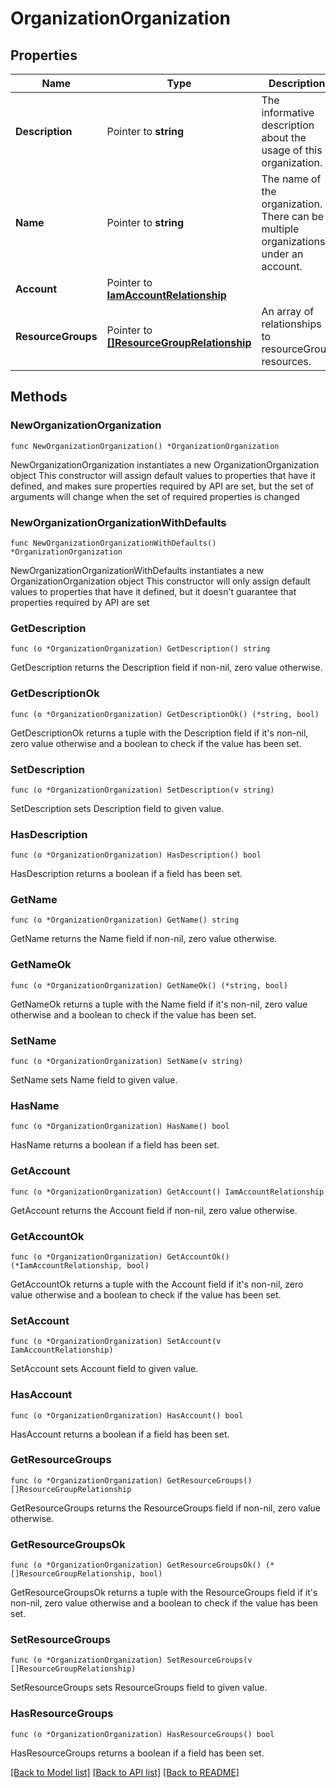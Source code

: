 # OrganizationOrganization

## Properties

Name | Type | Description | Notes
------------ | ------------- | ------------- | -------------
**Description** | Pointer to **string** | The informative description about the usage of this organization. | [optional] 
**Name** | Pointer to **string** | The name of the organization. There can be multiple organizations under an account. | [optional] 
**Account** | Pointer to [**IamAccountRelationship**](iam.Account.Relationship.md) |  | [optional] 
**ResourceGroups** | Pointer to [**[]ResourceGroupRelationship**](resource.Group.Relationship.md) | An array of relationships to resourceGroup resources. | [optional] 

## Methods

### NewOrganizationOrganization

`func NewOrganizationOrganization() *OrganizationOrganization`

NewOrganizationOrganization instantiates a new OrganizationOrganization object
This constructor will assign default values to properties that have it defined,
and makes sure properties required by API are set, but the set of arguments
will change when the set of required properties is changed

### NewOrganizationOrganizationWithDefaults

`func NewOrganizationOrganizationWithDefaults() *OrganizationOrganization`

NewOrganizationOrganizationWithDefaults instantiates a new OrganizationOrganization object
This constructor will only assign default values to properties that have it defined,
but it doesn't guarantee that properties required by API are set

### GetDescription

`func (o *OrganizationOrganization) GetDescription() string`

GetDescription returns the Description field if non-nil, zero value otherwise.

### GetDescriptionOk

`func (o *OrganizationOrganization) GetDescriptionOk() (*string, bool)`

GetDescriptionOk returns a tuple with the Description field if it's non-nil, zero value otherwise
and a boolean to check if the value has been set.

### SetDescription

`func (o *OrganizationOrganization) SetDescription(v string)`

SetDescription sets Description field to given value.

### HasDescription

`func (o *OrganizationOrganization) HasDescription() bool`

HasDescription returns a boolean if a field has been set.

### GetName

`func (o *OrganizationOrganization) GetName() string`

GetName returns the Name field if non-nil, zero value otherwise.

### GetNameOk

`func (o *OrganizationOrganization) GetNameOk() (*string, bool)`

GetNameOk returns a tuple with the Name field if it's non-nil, zero value otherwise
and a boolean to check if the value has been set.

### SetName

`func (o *OrganizationOrganization) SetName(v string)`

SetName sets Name field to given value.

### HasName

`func (o *OrganizationOrganization) HasName() bool`

HasName returns a boolean if a field has been set.

### GetAccount

`func (o *OrganizationOrganization) GetAccount() IamAccountRelationship`

GetAccount returns the Account field if non-nil, zero value otherwise.

### GetAccountOk

`func (o *OrganizationOrganization) GetAccountOk() (*IamAccountRelationship, bool)`

GetAccountOk returns a tuple with the Account field if it's non-nil, zero value otherwise
and a boolean to check if the value has been set.

### SetAccount

`func (o *OrganizationOrganization) SetAccount(v IamAccountRelationship)`

SetAccount sets Account field to given value.

### HasAccount

`func (o *OrganizationOrganization) HasAccount() bool`

HasAccount returns a boolean if a field has been set.

### GetResourceGroups

`func (o *OrganizationOrganization) GetResourceGroups() []ResourceGroupRelationship`

GetResourceGroups returns the ResourceGroups field if non-nil, zero value otherwise.

### GetResourceGroupsOk

`func (o *OrganizationOrganization) GetResourceGroupsOk() (*[]ResourceGroupRelationship, bool)`

GetResourceGroupsOk returns a tuple with the ResourceGroups field if it's non-nil, zero value otherwise
and a boolean to check if the value has been set.

### SetResourceGroups

`func (o *OrganizationOrganization) SetResourceGroups(v []ResourceGroupRelationship)`

SetResourceGroups sets ResourceGroups field to given value.

### HasResourceGroups

`func (o *OrganizationOrganization) HasResourceGroups() bool`

HasResourceGroups returns a boolean if a field has been set.


[[Back to Model list]](../README.md#documentation-for-models) [[Back to API list]](../README.md#documentation-for-api-endpoints) [[Back to README]](../README.md)


